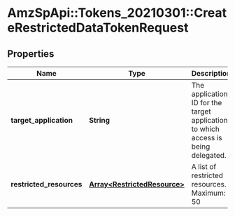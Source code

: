 # AmzSpApi::Tokens_20210301::CreateRestrictedDataTokenRequest

## Properties
Name | Type | Description | Notes
------------ | ------------- | ------------- | -------------
**target_application** | **String** | The application ID for the target application to which access is being delegated. | [optional] 
**restricted_resources** | [**Array&lt;RestrictedResource&gt;**](RestrictedResource.md) | A list of restricted resources. Maximum: 50 | 

